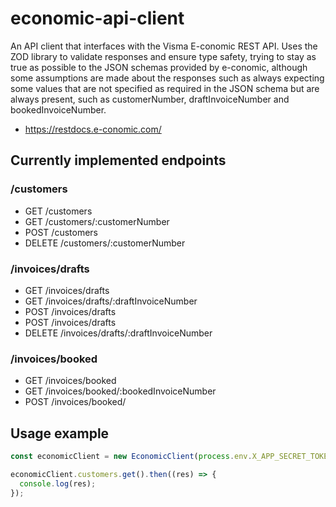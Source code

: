 # economic-api-client

An API client that interfaces with the Visma E-conomic REST API.
Uses the ZOD library to validate responses and ensure type safety, trying to stay as true as possible to the JSON schemas provided by e-conomic, although some assumptions are made about the responses such as always expecting some values that are not specified as required in the JSON schema but are always present, such as customerNumber, draftInvoiceNumber and bookedInvoiceNumber.

- https://restdocs.e-conomic.com/

## Currently implemented endpoints

### /customers

- GET /customers
- GET /customers/:customerNumber
- POST /customers
- DELETE /customers/:customerNumber

### /invoices/drafts

- GET /invoices/drafts
- GET /invoices/drafts/:draftInvoiceNumber
- POST /invoices/drafts
- POST /invoices/drafts
- DELETE /invoices/drafts/:draftInvoiceNumber

### /invoices/booked

- GET /invoices/booked
- GET /invoices/booked/:bookedInvoiceNumber
- POST /invoices/booked/

## Usage example

```typescript
const economicClient = new EconomicClient(process.env.X_APP_SECRET_TOKEN, process.env.X_AGREEMENT_GRANT_TOKEN);

economicClient.customers.get().then((res) => {
  console.log(res);
});
```
